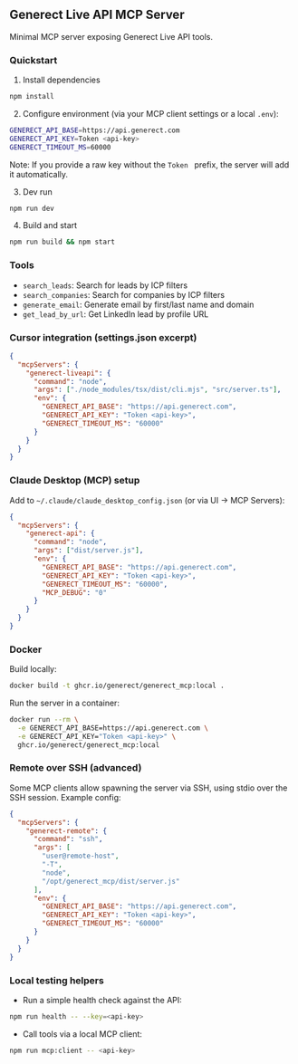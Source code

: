 ## Generect Live API MCP Server

Minimal MCP server exposing Generect Live API tools.

### Quickstart

1) Install dependencies

```bash
npm install
```

2) Configure environment (via your MCP client settings or a local `.env`):

```bash
GENERECT_API_BASE=https://api.generect.com
GENERECT_API_KEY=Token <api-key>
GENERECT_TIMEOUT_MS=60000
```

Note: If you provide a raw key without the `Token ` prefix, the server will add it automatically.

3) Dev run

```bash
npm run dev
```

4) Build and start

```bash
npm run build && npm start
```

### Tools

- `search_leads`: Search for leads by ICP filters
- `search_companies`: Search for companies by ICP filters
- `generate_email`: Generate email by first/last name and domain
- `get_lead_by_url`: Get LinkedIn lead by profile URL

### Cursor integration (settings.json excerpt)

```json
{
  "mcpServers": {
    "generect-liveapi": {
      "command": "node",
      "args": ["./node_modules/tsx/dist/cli.mjs", "src/server.ts"],
      "env": {
        "GENERECT_API_BASE": "https://api.generect.com",
        "GENERECT_API_KEY": "Token <api-key>",
        "GENERECT_TIMEOUT_MS": "60000"
      }
    }
  }
}
```

### Claude Desktop (MCP) setup

Add to `~/.claude/claude_desktop_config.json` (or via UI → MCP Servers):

```json
{
  "mcpServers": {
    "generect-api": {
      "command": "node",
      "args": ["dist/server.js"],
      "env": {
        "GENERECT_API_BASE": "https://api.generect.com",
        "GENERECT_API_KEY": "Token <api-key>",
        "GENERECT_TIMEOUT_MS": "60000",
        "MCP_DEBUG": "0"
      }
    }
  }
}
```

### Docker

Build locally:

```bash
docker build -t ghcr.io/generect/generect_mcp:local .
```

Run the server in a container:

```bash
docker run --rm \
  -e GENERECT_API_BASE=https://api.generect.com \
  -e GENERECT_API_KEY="Token <api-key>" \
  ghcr.io/generect/generect_mcp:local
```

### Remote over SSH (advanced)

Some MCP clients allow spawning the server via SSH, using stdio over the SSH session. Example config:

```json
{
  "mcpServers": {
    "generect-remote": {
      "command": "ssh",
      "args": [
        "user@remote-host",
        "-T",
        "node",
        "/opt/generect_mcp/dist/server.js"
      ],
      "env": {
        "GENERECT_API_BASE": "https://api.generect.com",
        "GENERECT_API_KEY": "Token <api-key>",
        "GENERECT_TIMEOUT_MS": "60000"
      }
    }
  }
}
```

### Local testing helpers

- Run a simple health check against the API:

```bash
npm run health -- --key=<api-key>
```

- Call tools via a local MCP client:

```bash
npm run mcp:client -- <api-key>
```

